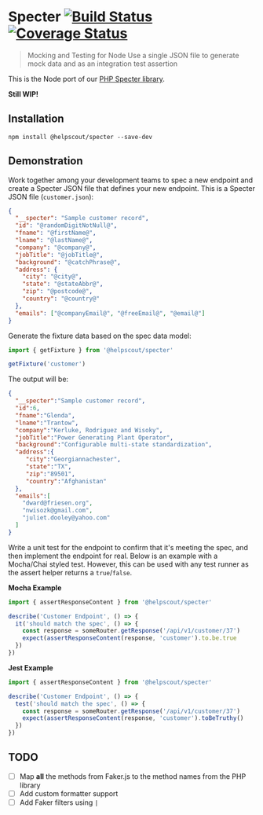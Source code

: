 # Specter [![Build Status](https://travis-ci.org/helpscout/node-specter.svg?branch=master)](https://travis-ci.org/helpscout/node-specter) [![Coverage Status](https://coveralls.io/repos/github/helpscout/node-specter/badge.svg?branch=master)](https://coveralls.io/github/helpscout/node-specter?branch=master)

> Mocking and Testing for Node Use a single JSON file to generate mock data and as an integration test assertion

This is the Node port of our [PHP Specter library](https://github.com/helpscout/specter).

**Still WIP!**


## Installation

```
npm install @helpscout/specter --save-dev
```


## Demonstration

Work together among your development teams to spec a new endpoint and create a
Specter JSON file that defines your new endpoint. This is a Specter JSON file (`customer.json`):

```json
{
  "__specter": "Sample customer record",
  "id": "@randomDigitNotNull@",
  "fname": "@firstName@",
  "lname": "@lastName@",
  "company": "@company@",
  "jobTitle": "@jobTitle@",
  "background": "@catchPhrase@",
  "address": {
    "city": "@city@",
    "state": "@stateAbbr@",
    "zip": "@postcode@",
    "country": "@country@"
  },
  "emails": ["@companyEmail@", "@freeEmail@", "@email@"]
}
```

Generate the fixture data based on the spec data model:

```js
import { getFixture } from '@helpscout/specter'

getFixture('customer')
```


The output will be:
```json
{
  "__specter":"Sample customer record",
  "id":6,
  "fname":"Glenda",
  "lname":"Trantow",
  "company":"Kerluke, Rodriguez and Wisoky",
  "jobTitle":"Power Generating Plant Operator",
  "background":"Configurable multi-state standardization",
  "address":{
     "city":"Georgiannachester",
     "state":"TX",
     "zip":"89501",
     "country":"Afghanistan"
  },
  "emails":[
    "dward@friesen.org",
    "nwisozk@gmail.com",
    "juliet.dooley@yahoo.com"
  ]
}
```

Write a unit test for the endpoint to confirm that it's meeting the spec, and
then implement the endpoint for real. Below is an example with a Mocha/Chai
styled test. However, this can be used with any test runner as the assert
helper returns a `true`/`false`.

**Mocha Example**
```js
import { assertResponseContent } from '@helpscout/specter'

describe('Customer Endpoint', () => {
  it('should match the spec', () => {
    const response = someRouter.getResponse('/api/v1/customer/37')
    expect(assertResponseContent(response, 'customer').to.be.true
  })
})
```

**Jest Example**
```js
import { assertResponseContent } from '@helpscout/specter'

describe('Customer Endpoint', () => {
  test('should match the spec', () => {
    const response = someRouter.getResponse('/api/v1/customer/37')
    expect(assertResponseContent(response, 'customer').toBeTruthy()
  })
})
```


## TODO

* [ ] Map **all** the methods from Faker.js to the method names from the PHP library
* [ ] Add custom formatter support
* [ ] Add Faker filters using `|`
